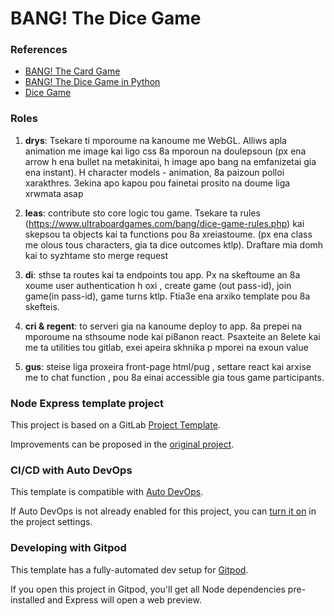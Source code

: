 # BANG! The Dice Game

### References

- [BANG! The Card Game](https://github.com/dagothig/node-bang)
- [BANG! The Dice Game in Python](https://github.com/mrgriffin/genbang)
- [Dice Game](https://github.com/sabival89/dice-game)

### Roles

1) **drys**: Tsekare ti mporoume na kanoume me WebGL. Alliws apla animation me image kai ligo css 8a mporoun na doulepsoun (px ena arrow h ena bullet na metakinitai, h image apo bang na emfanizetai gia ena instant). H character models - animation, 8a paizoun polloi xarakthres. 3ekina apo kapou pou fainetai prosito na doume liga xrwmata asap 

2) **leas**: contribute sto core logic tou game. Tsekare ta rules (https://www.ultraboardgames.com/bang/dice-game-rules.php) kai skepsou ta objects kai ta functions pou 8a xreiastoume. (px ena class me olous tous characters, gia ta dice outcomes ktlp). Draftare mia domh kai to syzhtame sto merge request 

3) **di**: sthse ta routes kai ta endpoints tou app. Px na skeftoume an 8a xoume user authentication h oxi , create game (out pass-id), join game(in pass-id), game turns ktlp. Ftia3e ena arxiko template pou 8a skefteis.

4) **cri & regent**: to serveri gia na kanoume deploy to app. 8a prepei na mporoume na sthsoume node kai pi8anon react. Psaxteite an 8elete kai me ta utilities tou gitlab, exei apeira skhnika p mporei na exoun value

5) **gus**: steise liga proxeira front-page html/pug , settare react kai arxise me to chat function , pou 8a einai accessible gia tous game participants.

### Node Express template project

This project is based on a GitLab [Project Template](https://docs.gitlab.com/ee/gitlab-basics/create-project.html).

Improvements can be proposed in the [original project](https://gitlab.com/gitlab-org/project-templates/express).

### CI/CD with Auto DevOps

This template is compatible with [Auto DevOps](https://docs.gitlab.com/ee/topics/autodevops/).

If Auto DevOps is not already enabled for this project, you can [turn it on](https://docs.gitlab.com/ee/topics/autodevops/#enabling-auto-devops) in the project settings.

### Developing with Gitpod

This template has a fully-automated dev setup for [Gitpod](https://docs.gitlab.com/ee/integration/gitpod.html).

If you open this project in Gitpod, you'll get all Node dependencies pre-installed and Express will open a web preview.

